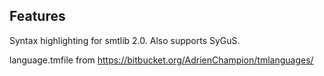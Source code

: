 ## Features

Syntax highlighting for smtlib 2.0.  Also supports SyGuS.

language.tmfile from https://bitbucket.org/AdrienChampion/tmlanguages/